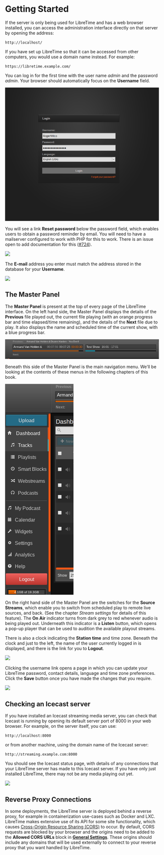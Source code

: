 # Getting Started

If the server is only being used for LibreTime and has a web browser installed,
you can access the administration interface directly on that server by opening
the address:

    http://localhost/

If you have set up LibreTime so that it can be accessed from other computers,
you would use a domain name instead. For example:

    https://libretime.example.com/

You can log in for the first time with the user name *admin* and the password
*admin*. Your browser should automatically focus on the
**Username** field.

![](../on-air-in-60-seconds/static/Screenshot559-Log_in.png)

You will see a link **Reset password** below the password field, which enables
users to obtain a password reminder by email. You will need to have a
mailserver configured to work with PHP for this to work. There is an issue open
to add documentation for this
([#724](https://github.com/LibreTime/libretime/issues/724)).

![](static/Screenshot467-Reset_password_link.png) 

The **E-mail** address you enter must match the address stored in the database
for your **Username**.

![](static/Screenshot468-Restore_password.png)


The Master Panel
----------------

The **Master Panel** is present at the top of every page of the LibreTime
interface. On the left hand side, the Master Panel displays the details of the
**Previous** file played out, the current file playing (with an orange progress
bar and time elapsed/time remaining), and the details of the **Next** file due
to play. It also displays the name and scheduled time of the current show, with
a blue progress bar.

![](static/Screenshot-MasterPanel.png)

Beneath this side of the Master Panel is the main navigation menu. We'll be
looking at the contents of these menus in the following chapters of this book.

![](static/Screenshot-MainMenu.png)

On the right hand side of the Master Panel are the switches for the **Source
Streams**, which enable you to switch from scheduled play to remote live
sources, and back. (See the chapter *Stream settings* for details of this
feature). The **On Air** indicator turns from dark grey to red whenever audio
is being played out. Underneath this indicator is a **Listen** button, which
opens a pop-up player that can be used to audition the available playout
streams.

There is also a clock indicating the **Station time** and time zone. Beneath
the clock and just to the left, the name of the user currently logged in is
displayed, and there is the link for you to **Logout**. 

![](static/Screenshot469-On_Air_light.png)

Clicking the username link opens a page in which you can update your LibreTime
password, contact details, language and time zone preferences. Click the
**Save** button once you have made the changes that you require.

![](static/Screenshot470-User_settings.png)

Checking an Icecast server
--------------------------

If you have installed an Icecast streaming media server, you can check that
Icecast is running by opening its default server port of 8000 in your web
browser. For example, on the server itself, you can use:

    http://localhost:8000

or from another machine, using the domain name of the Icecast server:

    http://streaming.example.com:8000

You should see the Icecast status page, with details of any connections that
your LibreTime server has made to this Icecast server. If you have only just
installed LibreTime, there may not be any media playing out yet.

![](static/Screenshot293-Icecast_status_page.png)

Reverse Proxy Connections
-------------------------
In some deployments, the LibreTime server is deployed behind a reverse proxy,
for example in containerization use-cases such as Docker and LXC. LibreTime
makes extensive use of its API for some site functionality, which causes
[Cross-Origin Resource Sharing (CORS)](https://developer.mozilla.org/en-US/docs/Web/HTTP/CORS)
to occur. By default, CORS requests are blocked by your browser and the origins
need to be added to the **Allowed CORS URLs** block in
[**General Settings**](/manual/general/). These origins should include any
domains that will be used externally to connect to your reverse proxy that you
want handled by LibreTime.
